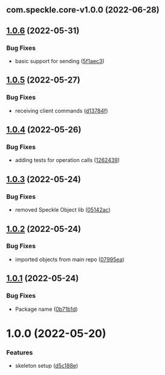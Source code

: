 ## com.speckle.core-v1.0.0 (2022-06-28)

## [1.0.6](https://github.com/sasakiassociates/speckle-unity-core/compare/v1.0.5...v1.0.6) (2022-05-31)

### Bug Fixes

* basic support for
  sending ([5f1aec3](https://github.com/sasakiassociates/speckle-unity-core/commit/5f1aec3fadf2ec946da223fded35213cf5bb5f6d))

## [1.0.5](https://github.com/sasakiassociates/speckle-unity-core/compare/v1.0.4...v1.0.5) (2022-05-27)

### Bug Fixes

* receiving client
  commands ([d13784f](https://github.com/sasakiassociates/speckle-unity-core/commit/d13784fc1611e94c9527296f0aeebbf50b4dd352))

## [1.0.4](https://github.com/sasakiassociates/speckle-unity-core/compare/v1.0.3...v1.0.4) (2022-05-26)

### Bug Fixes

* adding tests for operation
  calls ([1262439](https://github.com/sasakiassociates/speckle-unity-core/commit/1262439de3fdaa1b8d9aff9f214a79c24161f484))

## [1.0.3](https://github.com/sasakiassociates/speckle-unity-core/compare/v1.0.2...v1.0.3) (2022-05-24)

### Bug Fixes

* removed Speckle Object
  lib ([05142ac](https://github.com/sasakiassociates/speckle-unity-core/commit/05142ac618e4c77579c0f3219cab904652e97025))

## [1.0.2](https://github.com/sasakiassociates/speckle-unity-core/compare/v1.0.1...v1.0.2) (2022-05-24)

### Bug Fixes

* imported objects from main
  repo ([07995ea](https://github.com/sasakiassociates/speckle-unity-core/commit/07995ea39cb07599dc22d7dce7358cd3dff00bae))

## [1.0.1](https://github.com/sasakiassociates/speckle-unity-core/compare/v1.0.0...v1.0.1) (2022-05-24)

### Bug Fixes

* Package
  name ([0b71b1d](https://github.com/sasakiassociates/speckle-unity-core/commit/0b71b1d60d71ad7c57ccd080d4db153e3b3149f4))

# 1.0.0 (2022-05-20)

### Features

* skeleton
  setup ([d5c188e](https://github.com/sasakiassociates/speckle-unity-objects/commit/d5c188ea9cb708d4e25c390fc0382482624bb03b))
